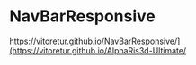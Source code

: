 # NavBarResponsive
https://vitoretur.github.io/NavBarResponsive/](https://vitoretur.github.io/AlphaRis3d-Ultimate/

